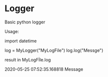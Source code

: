 # Logger
Basic python logger

Usage:

  import datetime

  log = MyLogger("MyLogFile")
  log.log("Messge")


  result in MyLogFİle.log
  
  2020-05-25 07:52:35.168818 Message
